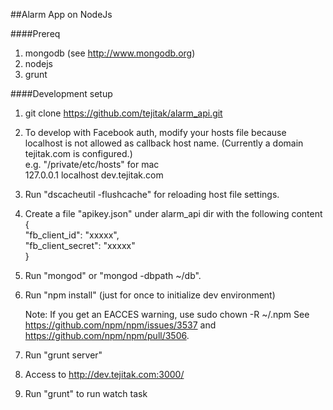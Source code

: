 ##Alarm App on NodeJs

####Prereq
1. mongodb (see http://www.mongodb.org)
2. nodejs
3. grunt

####Development setup

1. git clone https://github.com/tejitak/alarm_api.git

2. To develop with Facebook auth, modify your hosts file because localhost is not allowed as callback host name. (Currently a domain tejitak.com is configured.)  
e.g. "/private/etc/hosts" for mac  
127.0.0.1       localhost dev.tejitak.com

3. Run "dscacheutil -flushcache" for reloading host file settings.

3. Create a file "apikey.json" under alarm_api dir with the following content  
    {  
      "fb_client_id": "xxxxx",  
      "fb_client_secret": "xxxxx"  
    }  

5. Run "mongod" or "mongod -dbpath ~/db".

6. Run "npm install" (just for once to initialize dev environment)

    Note: If you get an EACCES warning, use sudo chown -R <username> ~/.npm
    See https://github.com/npm/npm/issues/3537 and https://github.com/npm/npm/pull/3506.

7. Run "grunt server"

8. Access to http://dev.tejitak.com:3000/

9. Run "grunt" to run watch task
